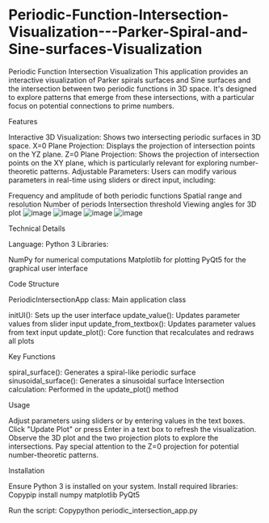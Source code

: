# Periodic-Function-Intersection-Visualization---Parker-Spiral-and-Sine-surfaces-Visualization
Periodic Function Intersection Visualization This application provides an interactive visualization of Parker spirals surfaces and Sine surfaces and the intersection between two periodic functions in 3D space. It's designed to explore patterns that emerge from these intersections, with a particular focus on potential connections to prime numbers.

Features

Interactive 3D Visualization: Shows two intersecting periodic surfaces in 3D space.
X=0 Plane Projection: Displays the projection of intersection points on the YZ plane.
Z=0 Plane Projection: Shows the projection of intersection points on the XY plane, which is particularly relevant for exploring number-theoretic patterns.
Adjustable Parameters: Users can modify various parameters in real-time using sliders or direct input, including:

Frequency and amplitude of both periodic functions
Spatial range and resolution
Number of periods
Intersection threshold
Viewing angles for 3D plot
![image](https://github.com/user-attachments/assets/dde8b7a4-5d60-47b0-a466-f41fb3ca0f74)
![image](https://github.com/user-attachments/assets/76e48582-cb79-4316-88d9-0549e1b7deb1)
![image](https://github.com/user-attachments/assets/ff69cab7-5f8a-487d-9ecd-29da9dab07af)
![image](https://github.com/user-attachments/assets/e8b68ca8-33db-4db0-be05-c8c94176d9e0)

Technical Details

Language: Python 3
Libraries:

NumPy for numerical computations
Matplotlib for plotting
PyQt5 for the graphical user interface

Code Structure

PeriodicIntersectionApp class: Main application class

initUI(): Sets up the user interface
update_value(): Updates parameter values from slider input
update_from_textbox(): Updates parameter values from text input
update_plot(): Core function that recalculates and redraws all plots

Key Functions

spiral_surface(): Generates a spiral-like periodic surface
sinusoidal_surface(): Generates a sinusoidal surface
Intersection calculation: Performed in the update_plot() method

Usage

Adjust parameters using sliders or by entering values in the text boxes.
Click "Update Plot" or press Enter in a text box to refresh the visualization.
Observe the 3D plot and the two projection plots to explore the intersections.
Pay special attention to the Z=0 projection for potential number-theoretic patterns.

Installation

Ensure Python 3 is installed on your system.
Install required libraries:
Copypip install numpy matplotlib PyQt5

Run the script:
Copypython periodic_intersection_app.py
